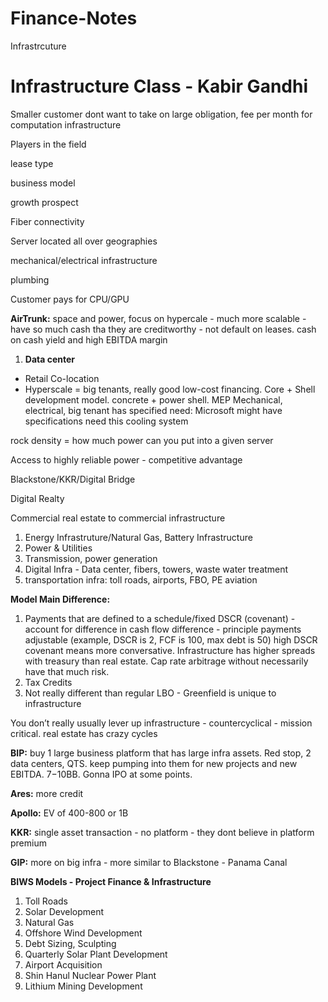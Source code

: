 # Finance-Notes
Infrastrcuture
# Infrastructure Class - Kabir Gandhi

Smaller customer dont want to take on large obligation, fee per month for computation infrastructure

Players in the field

lease type

business model

growth prospect

Fiber connectivity

Server located all over geographies

mechanical/electrical infrastructure

plumbing

Customer pays for CPU/GPU

**AirTrunk:** space and power, focus on hypercale - much more scalable - have so much cash tha they are creditworthy - not default on leases. cash on cash yield and high EBITDA margin

1. **Data center**

- Retail Co-location
- Hyperscale = big tenants, really good low-cost financing. Core + Shell development model. concrete + power shell. MEP Mechanical, electrical, big tenant has specified need: Microsoft might have specifications need this cooling system

rock density = how much power can you put into a given server

Access to highly reliable power - competitive advantage

Blackstone/KKR/Digital Bridge

Digital Realty

Commercial real estate to commercial infrastructure

1. Energy Infrastruture/Natural Gas, Battery Infrastructure
2. Power & Utilities
3. Transmission, power generation
4. Digital Infra - Data center, fibers, towers, waste water treatment
5. transportation infra: toll roads, airports, FBO, PE aviation

**Model Main Difference:**

1. Payments that are defined to a schedule/fixed DSCR (covenant) - account for difference in cash flow difference - principle payments adjustable (example, DSCR is 2, FCF is 100, max debt is 50) high DSCR covenant means more conversative. Infrastructure has higher spreads with treasury than real estate. Cap rate arbitrage without necessarily have that much risk. 
2. Tax Credits
3. Not really different than regular LBO - Greenfield is unique to infrastructure

You don’t really usually lever up infrastructure - countercyclical - mission critical. real estate has crazy cycles

**BIP:** buy 1 large business platform that has large infra assets. Red stop, 2 data centers, QTS. keep pumping into them for new projects and new EBITDA. $7-$10BB. Gonna IPO at some points. 

**Ares:** more credit

**Apollo:** EV of 400-800 or 1B

**KKR:** single asset transaction - no platform - they dont believe in platform premium 

**GIP:** more on big infra - more similar to Blackstone - Panama Canal

**BIWS Models - Project Finance & Infrastructure**

1. Toll Roads
2. Solar Development
3. Natural Gas
4. Offshore Wind Development
5. Debt Sizing, Sculpting
6. Quarterly Solar Plant Development
7. Airport Acquisition
8. Shin Hanul Nuclear Power Plant
9. Lithium Mining Development
